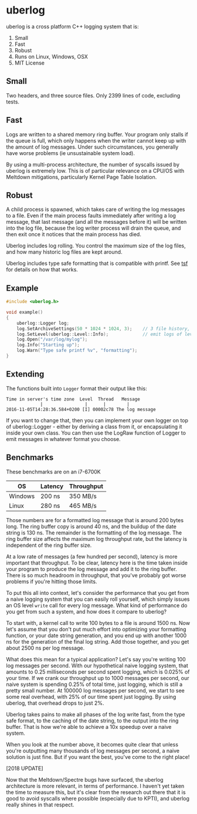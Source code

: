 # uberlog

uberlog is a cross platform C++ logging system that is:

1. Small
2. Fast
3. Robust
4. Runs on Linux, Windows, OSX
5. MIT License

## Small
Two headers, and three source files. Only 2399 lines of code, excluding tests.

## Fast
Logs are written to a shared memory ring buffer. Your program only stalls if the
queue is full, which only happens when the writer cannot keep up with the
amount of log messages. Under such circumstances, you generally have worse
problems (ie unsustainable system load).

By using a multi-process architecture, the number of syscalls issued by uberlog
is extremely low. This is of particular relevance on a CPU/OS with Meltdown mitigations,
particularly Kernel Page Table Isolation.

## Robust
A child process is spawned, which takes care of writing the log messages to a file.
Even if the main process faults immediately after writing a log message, that last
message (and all the messages before it) will be written into the log file, because
the log writer process will drain the queue, and then exit once it notices that
the main process has died.

Uberlog includes log rolling. You control the maximum size of the log files, and how
many historic log files are kept around.

Uberlog includes type safe formatting that is compatible with printf. See
[tsf](https://github.com/IMQS/tsf) for details on how that works.

## Example
```cpp
#include <uberlog.h>

void example()
{
	uberlog::Logger log;
	log.SetArchiveSettings(50 * 1024 * 1024, 3);    // 3 file history, 50 MB each
	log.SetLevel(uberlog::Level::Info);             // emit logs of level Info or higher
	log.Open("/var/log/mylog");
	log.Info("Starting up");
	log.Warn("Type safe printf %v", "formatting");
}
```

## Extending
The functions built into `Logger` format their output like this:

    Time in server's time zone  Level  Thread   Message
                 |                |      |        |
    2016-11-05T14:28:36.584+0200 [I] 00002c78 The log message

If you want to change that, then you can implement your own logger on
top of uberlog::Logger - either by deriving a class from it, or 
encapsulating it inside your own class. You can then use the LogRaw
function of Logger to emit messages in whatever format you choose.

## Benchmarks

These benchmarks are on an i7-6700K

| OS   |Latency| Throughput |
|------|-------|------------|
Windows| 200 ns| 350 MB/s 
Linux  | 280 ns| 465 MB/s

Those numbers are for a formatted log message that is around 200 bytes long.
The ring buffer copy is around 40 ns, and the buildup of the date string is 130 ns.
The remainder is the formatting of the log message. The ring buffer size affects
the maximum log throughput rate, but the latency is independent of the ring buffer
size.

At a low rate of messages (a few hundred per second), latency is more
important that throughput. To be clear, latency here is the time taken inside
your program to produce the log message and add it to the ring buffer. There
is so much headroom in throughput, that you've probably got worse problems
if you're hitting those limits. 

To put this all into context, let's consider the performance that you get from
a naive logging system that you can easily roll yourself, which simply issues an
OS level `write` call for every log message. What kind of performance do you get
from such a system, and how does it compare to uberlog?

To start with, a kernel call to write 100 bytes to a file is around 1500 ns.
Now let's assume that you don't put much effort into optimizing your formatting
function, or your date string generation, and you end up with another 1000 ns
for the generation of the final log string. Add those together, and you get about
2500 ns per log message.

What does this mean for a typical application? Let's say you're writing 100 log
messages per second. With our hypothetical naive logging system, that amounts to
0.25 milliseconds per second spent logging, which is 0.025% of your time.
If we crank our throughput up to 1000 messages per second, our naive system is
spending 0.25% of total time, just logging, which is still a pretty small number.
At 100000 log messages per second, we start to see some real overhead, with 25%
of our time spent just logging. By using uberlog, that overhead drops to just 2%.

Uberlog takes pains to make all phases of the log write fast, from the type safe
format, to the caching of the date string, to the output into the ring buffer.
That is how we're able to achieve a 10x speedup over a naive system.

When you look at the number above, it becomes quite clear that unless you're
outputting many thousands of log messages per second, a naive solution is
just fine. But if you want the best, you've come to the right place!

[2018 UPDATE]

Now that the Meltdown/Spectre bugs have surfaced, the uberlog architecture
is more relevant, in terms of performance. I haven't yet taken the time to
measure this, but it's clear from the research out there that it is good to
avoid syscalls where possible (especially due to KPTI), and uberlog really
shines in that respect.
